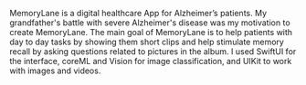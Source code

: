 MemoryLane is a digital healthcare App for Alzheimer’s patients. My grandfather's battle with severe Alzheimer's disease was my motivation to create MemoryLane. 
The main goal of MemoryLane is to help patients with day to day tasks by showing them short clips and help stimulate memory recall by asking questions related to pictures in the album. 
I used SwiftUI for the interface, coreML and Vision for image classification, and UIKit to work with images and videos.
